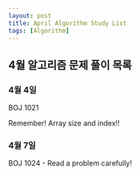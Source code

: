 ```yaml
---
layout: post
title: April Algorithm Study List
tags: [Algorithm]
---
```


## 4월 알고리즘 문제 풀이 목록

### 4월 4일

BOJ 1021

Remember! Array size and index!!

### 4월 7일

BOJ 1024 - Read a problem carefully!

